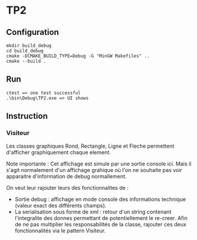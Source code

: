 # TP2

## Configuration
```console
mkdir build_debug
cd build_debug
cmake -DCMAKE_BUILD_TYPE=Debug -G "MinGW Makefiles" ..
cmake --build .
```

## Run
```console
ctest => one test successful
.\bin\Debug\TP2.exe => UI shows
```

## Instruction

### Visiteur

Les classes graphiques Rond, Rectangle, Ligne et Fleche permettent d'afficher graphiquement chaque element.

Note importante : Cet affichage est simule par une sortie console ici. Mais il s'agit normalement d'un affichage grahique où l'on ne souhaite pas voir apparaitre d'information de debug normallement.

On veut leur rajouter leurs des fonctionnalites de :
- Sortie debug : affichage en mode console des informations technique (valeur exact des différents champs).
- La serialisation sous forme de xml : retour d'un string contenant l'integralite des donnes permettant de potentiellement le re-creer.
Afin de ne pas multiplier les responsabilités de la classe, rajouter ces deux fonctionnalités via le pattern Visiteur.

